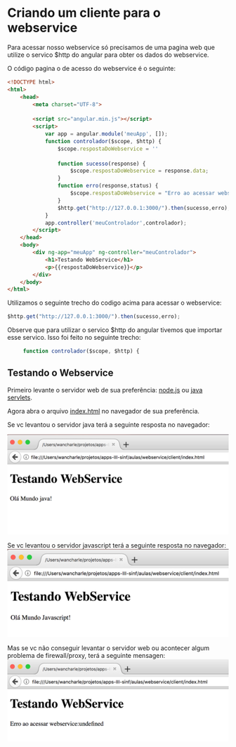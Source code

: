 
# Criando um cliente para o webservice

Para acessar nosso webservice só precisamos de uma pagina web que utilize o servico $http do angular para obter os dados do webservice.

O código pagina o de acesso do webservice é o seguinte:
```HTML
<!DOCTYPE html>
<html>
    <head>
        <meta charset="UTF-8">

        <script src="angular.min.js"></script>
        <script>
            var app = angular.module('meuApp', []);
            function controlador($scope, $http) {
                $scope.respostaDoWebservice = '' 
                
                function sucesso(response) {
                    $scope.respostaDoWebservice = response.data;
                }
                function erro(response,status) {
                    $scope.respostaDoWebservice = "Erro ao acessar webservice:" + response.statusText + status;
                }
                $http.get("http://127.0.0.1:3000/").then(sucesso,erro);
            }
            app.controller('meuControlador',controlador);
        </script>
    </head>
    <body>
        <div ng-app="meuApp" ng-controller="meuControlador">
            <h1>Testando WebService</h1>
            <p>{{respostaDoWebservice}}</p>
        </div>
    </body>
</html>
```

Utilizamos o seguinte trecho do codigo acima para acessar o webservice:
```javascript 
$http.get("http://127.0.0.1:3000/").then(sucesso,erro);
```

Observe que para utilizar o servico $http do angular tivemos que importar esse servico. Isso foi feito no seguinte trecho:
```javascript 
     function controlador($scope, $http) {
```



## Testando o Webservice

Primeiro levante o servidor web de sua preferência: [node.js](../server/node/) ou [java servlets](../server/java).


Agora abra o arquivo [index.html](index.html) no navegador de sua preferência.


Se vc levantou o servidor java terá a seguinte resposta no navegador:

![java](screenshot-java.png)


Se vc levantou o servidor javascript terá a seguinte resposta no navegador:
![javascript](screenshot-node.png)


Mas se vc não conseguir levantar o servidor web ou acontecer algum problema de firewall/proxy, terá a seguinte mensagen:
![java](screenshot-erro.png)

